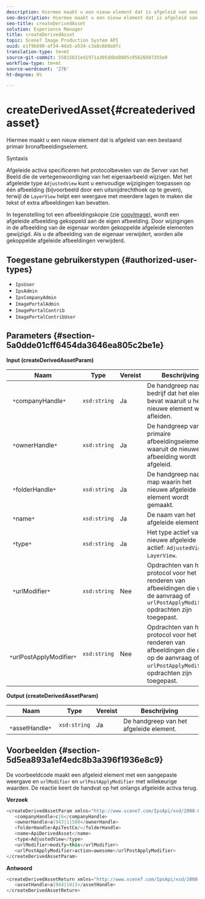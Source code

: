 ```yaml
---
description: Hiermee maakt u een nieuw element dat is afgeleid van een bestaand primair bronafbeeldingselement.
seo-description: Hiermee maakt u een nieuw element dat is afgeleid van een bestaand primair bronafbeeldingselement.
seo-title: createDerivedAsset
solution: Experience Manager
title: createDerivedAsset
topic: Scene7 Image Production System API
uuid: e1f9b690-af34-4da5-a534-c3a8c6b0a8fc
translation-type: tm+mt
source-git-commit: 55015831ed1971a305ddbd8085c95626507355e0
workflow-type: tm+mt
source-wordcount: '276'
ht-degree: 0%

---
```



# createDerivedAsset{#createderivedasset}

Hiermee maakt u een nieuw element dat is afgeleid van een bestaand primair bronafbeeldingselement.

Syntaxis

<!--<a id="section_FE43FF204ED644C2AC901AF45982E942"></a>-->

Afgeleide activa specificeren het protocolbevelen van de Server van het Beeld die de vertegenwoordiging van het eigenaarbeeld wijzigen. Met het afgeleide type `AdjustedView` kunt u eenvoudige wijzigingen toepassen op één afbeelding (bijvoorbeeld door een uitsnijdrechthoek op te geven), terwijl de `LayerView` helpt een weergave met meerdere lagen te maken die tekst of extra afbeeldingen kan bevatten.

In tegenstelling tot een afbeeldingskopie (zie [copyImage](../../../operations/c-operations-intro/c-methods/r-copy-image.md#reference-0785131e690b4ad08be69172023f35d0)), wordt een afgeleide afbeelding gekoppeld aan de eigen afbeelding. Door wijzigingen in de afbeelding van de eigenaar worden gekoppelde afgeleide elementen gewijzigd. Als u de afbeelding van de eigenaar verwijdert, worden alle gekoppelde afgeleide afbeeldingen verwijderd.

## Toegestane gebruikerstypen {#authorized-user-types}

* `IpsUser`
* `IpsAdmin`
* `IpsCompanyAdmin`
* `ImagePortalAdmin`
* `ImagePortalContrib`
* `ImagePortalContribUser`

## Parameters {#section-5a0dde01cff6454da3646ea805c2be1e}

**Input (createDerivedAssetParam)**

| Naam | Type | Vereist | Beschrijving |
|---|---|---|---|
| ` *`companyHandle`*` | `xsd:string` | Ja | De handgreep naar het bedrijf dat het element bevat waaruit u het nieuwe element wilt afleiden. |
| ` *`ownerHandle`*` | `xsd:string` | Ja | De handgreep van het primaire afbeeldingselement waaruit de nieuwe afbeelding wordt afgeleid. |
| ` *`folderHandle`*` | `xsd:string` | Ja | De handgreep naar de map waarin het nieuwe afgeleide element wordt gemaakt. |
| ` *`name`*` | `xsd:string` | Ja | De naam van het afgeleide element. |
| ` *`type`*` | `xsd:string` | Ja | Het type actief van het nieuwe afgeleide actief: `AdjustedView` of `LayerView`. |
| ` *`urlModifier`*` | `xsd:string` | Nee | Opdrachten van het protocol voor het renderen van afbeeldingen die *voor* de aanvraag of `urlPostApplyModifier` opdrachten zijn toegepast. |
| ` *`urlPostApplyModifier`*` | `xsd:string` | Nee | Opdrachten van het protocol voor het renderen van afbeeldingen die *after* op de aanvraag of `urlPostApplyModifier`-opdrachten zijn toegepast. |

**Output (createDerivedAssetParam)**

| Naam | Type | Vereist | Beschrijving |
|---|---|---|---|
| ` *`assetHandle`*` | `xsd:string` | Ja | De handgreep van het afgeleide element. |

## Voorbeelden {#section-5d5ea893a1ef4edc8b3a396f1936e8c9}

De voorbeeldcode maakt een afgeleid element met een aangepaste weergave en `urlModifier` en `urlPostApplyModifier` met willekeurige waarden. De reactie keert de handvat op het onlangs afgeleide activa terug.

**Verzoek**

```java
<createDerivedAssetParam xmlns="http://www.scene7.com/IpsApi/xsd/2008-01-15">
   <companyHandle>c|6</companyHandle>
   <ownerHandle>a|943|1|580</ownerHandle>
   <folderHandle>ApiTestCo/</folderHandle>
   <name>ApiDerivedAsset</name>
   <type>AdjustedView</type>
   <urlModifier>modify=this</urlModifier>
   <urlPostApplyModifier>action=awesome</urlPostApplyModifier>
</createDerivedAssetParam>
```

**Antwoord**

```java
<createDerivedAssetReturn xmlns="http://www.scene7.com/IpsApi/xsd/2008-01-15">
   <assetHandle>a|944|10|2</assetHandle>
</createDerivedAssetReturn>
```

